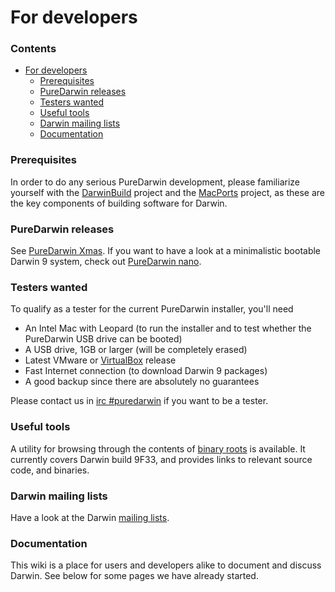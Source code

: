 For developers
==============

### Contents ###
- [For developers](#for-developers)
    + [Prerequisites](#prerequisites)
    + [PureDarwin releases](#puredarwin-releases)
    + [Testers wanted](#testers-wanted)
    + [Useful tools](#useful-tools)
    + [Darwin mailing lists](#darwin-mailing-lists)
    + [Documentation](#documentation)

<!-- Table of contents generated with https://ecotrust-canada.github.io/markdown-toc/ -->

### Prerequisites ###
In order to do any serious PureDarwin development, please familiarize yourself with the [DarwinBuild](developers/darwinbuild.html) project and the [MacPorts](developers/macports.1.html) project, as these are the key components of building software for Darwin.
### PureDarwin releases ###
See [PureDarwin Xmas](downloads/xmas.html).
If you want to have a look at a minimalistic bootable Darwin 9 system, check out [PureDarwin nano](downloads/puredarwin-nano.html).
### Testers wanted ###
To qualify as a tester for the current PureDarwin installer, you'll need

-   An Intel Mac with Leopard (to run the installer and to test whether the PureDarwin USB drive can be booted)
-   A USB drive, 1GB or larger (will be completely erased)
-   Latest VMware or [VirtualBox](developers/virtualbox.html) release
-   Fast Internet connection (to download Darwin 9 packages)
-   A good backup since there are absolutely no guarantees

Please contact us in [irc #puredarwin](irc.freenode.net) if you want to be a tester.

### Useful tools ###
A utility for browsing through the contents of [binary roots](http://xref.puredarwin.org/) is available. It currently covers Darwin build 9F33, and provides links to relevant source code, and binaries.

### Darwin mailing lists ###
Have a look at the Darwin [mailing lists](developers/planet.html).

### Documentation
This wiki is a place for users and developers alike to document and discuss Darwin.
See below for some pages we have already started.
